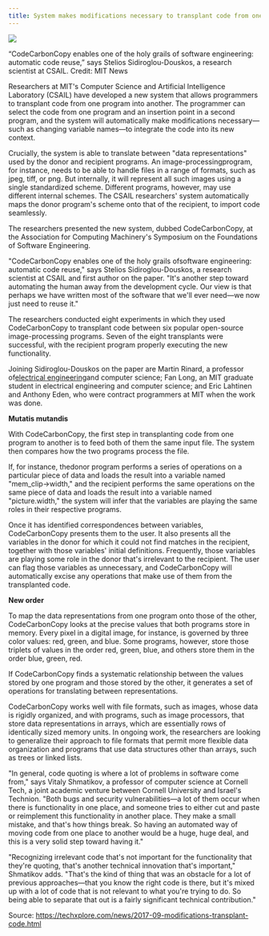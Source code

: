```yaml
---
title: System makes modifications necessary to transplant code from one program to another
---
```


![](http://img1.tuicool.com/E7riqiN.jpg!web)

“CodeCarbonCopy enables one of the holy grails of software engineering: automatic code reuse,” says Stelios Sidiroglou-Douskos, a research scientist at CSAIL. Credit: MIT News

Researchers at MIT's Computer Science and Artificial Intelligence Laboratory \(CSAIL\) have developed a new system that allows programmers to transplant code from one program into another. The programmer can select the code from one program and an insertion point in a second program, and the system will automatically make modifications necessary—such as changing variable names—to integrate the code into its new context.

Crucially, the system is able to translate between "data representations" used by the donor and recipient programs. An image-processingprogram, for instance, needs to be able to handle files in a range of formats, such as jpeg, tiff, or png. But internally, it will represent all such images using a single standardized scheme. Different programs, however, may use different internal schemes. The CSAIL researchers' system automatically maps the donor program's scheme onto that of the recipient, to import code seamlessly.

The researchers presented the new system, dubbed CodeCarbonCopy, at the Association for Computing Machinery's Symposium on the Foundations of Software Engineering.

"CodeCarbonCopy enables one of the holy grails ofsoftware engineering: automatic code reuse," says Stelios Sidiroglou-Douskos, a research scientist at CSAIL and first author on the paper. "It's another step toward automating the human away from the development cycle. Our view is that perhaps we have written most of the software that we'll ever need—we now just need to reuse it."

The researchers conducted eight experiments in which they used CodeCarbonCopy to transplant code between six popular open-source image-processing programs. Seven of the eight transplants were successful, with the recipient program properly executing the new functionality.

Joining Sidiroglou-Douskos on the paper are Martin Rinard, a professor of[electrical engineering](https://techxplore.com/tags/electrical+engineering/)and computer science; Fan Long, an MIT graduate student in electrical engineering and computer science; and Eric Lahtinen and Anthony Eden, who were contract programmers at MIT when the work was done.

**Mutatis mutandis**

With CodeCarbonCopy, the first step in transplanting code from one program to another is to feed both of them the same input file. The system then compares how the two programs process the file.

If, for instance, thedonor program performs a series of operations on a particular piece of data and loads the result into a variable named "mem\_clip-&gt;width," and the recipient performs the same operations on the same piece of data and loads the result into a variable named "picture.width," the system will infer that the variables are playing the same roles in their respective programs.

Once it has identified correspondences between variables, CodeCarbonCopy presents them to the user. It also presents all the variables in the donor for which it could not find matches in the recipient, together with those variables' initial definitions. Frequently, those variables are playing some role in the donor that's irrelevant to the recipient. The user can flag those variables as unnecessary, and CodeCarbonCopy will automatically excise any operations that make use of them from the transplanted code.

**New order**

To map the data representations from one program onto those of the other, CodeCarbonCopy looks at the precise values that both programs store in memory. Every pixel in a digital image, for instance, is governed by three color values: red, green, and blue. Some programs, however, store those triplets of values in the order red, green, blue, and others store them in the order blue, green, red.

If CodeCarbonCopy finds a systematic relationship between the values stored by one program and those stored by the other, it generates a set of operations for translating between representations.

CodeCarbonCopy works well with file formats, such as images, whose data is rigidly organized, and with programs, such as image processors, that store data representations in arrays, which are essentially rows of identically sized memory units. In ongoing work, the researchers are looking to generalize their approach to file formats that permit more flexible data organization and programs that use data structures other than arrays, such as trees or linked lists.

"In general, code quoting is where a lot of problems in software come from," says Vitaly Shmatikov, a professor of computer science at Cornell Tech, a joint academic venture between Cornell University and Israel's Technion. "Both bugs and security vulnerabilities—a lot of them occur when there is functionality in one place, and someone tries to either cut and paste or reimplement this functionality in another place. They make a small mistake, and that's how things break. So having an automated way of moving code from one place to another would be a huge, huge deal, and this is a very solid step toward having it."

"Recognizing irrelevant code that's not important for the functionality that they're quoting, that's another technical innovation that's important," Shmatikov adds. "That's the kind of thing that was an obstacle for a lot of previous approaches—that you know the right code is there, but it's mixed up with a lot of code that is not relevant to what you're trying to do. So being able to separate that out is a fairly significant technical contribution."

Source: https://techxplore.com/news/2017-09-modifications-transplant-code.html
